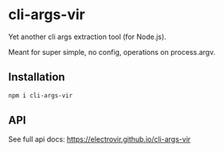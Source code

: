 # cli-args-vir

Yet another cli args extraction tool (for Node.js).

Meant for super simple, no config, operations on process.argv.

## Installation

```sh
npm i cli-args-vir
```

## API

See full api docs: https://electrovir.github.io/cli-args-vir
